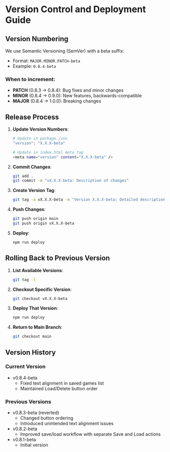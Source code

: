 # Version Control and Deployment Guide

## Version Numbering
We use Semantic Versioning (SemVer) with a beta suffix:
- Format: `MAJOR.MINOR.PATCH-beta`
- Example: `0.8.4-beta`

### When to increment:
- **PATCH** (0.8.3 → 0.8.4): Bug fixes and minor changes
- **MINOR** (0.8.4 → 0.9.0): New features, backwards-compatible
- **MAJOR** (0.8.4 → 1.0.0): Breaking changes

## Release Process

1. **Update Version Numbers**:
   ```bash
   # Update in package.json
   "version": "X.X.X-beta"
   
   # Update in index.html meta tag
   <meta name="version" content="X.X.X-beta" />
   ```

2. **Commit Changes**:
   ```bash
   git add .
   git commit -m "vX.X.X-beta: Description of changes"
   ```

3. **Create Version Tag**:
   ```bash
   git tag -a vX.X.X-beta -m "Version X.X.X-beta: Detailed description"
   ```

4. **Push Changes**:
   ```bash
   git push origin main
   git push origin vX.X.X-beta
   ```

5. **Deploy**:
   ```bash
   npm run deploy
   ```

## Rolling Back to Previous Version

1. **List Available Versions**:
   ```bash
   git tag -l
   ```

2. **Checkout Specific Version**:
   ```bash
   git checkout vX.X.X-beta
   ```

3. **Deploy That Version**:
   ```bash
   npm run deploy
   ```

4. **Return to Main Branch**:
   ```bash
   git checkout main
   ```

## Version History

### Current Version
- v0.8.4-beta
  - Fixed text alignment in saved games list
  - Maintained Load/Delete button order

### Previous Versions
- v0.8.3-beta (reverted)
  - Changed button ordering
  - Introduced unintended text alignment issues
- v0.8.2-beta
  - Improved save/load workflow with separate Save and Load actions
- v0.8.1-beta
  - Initial version 